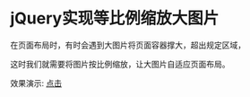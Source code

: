 jQuery实现等比例缩放大图片
============

在页面布局时，有时会遇到大图片将页面容器撑大，超出规定区域，

这时我们就需要将图片按比例缩放，让大图片自适应页面布局。

效果演示: <a href="http://blog.itmyhome.com/jquery_image_scaling/ " target="_blank">点击</a>